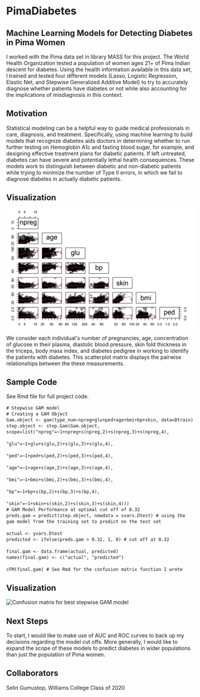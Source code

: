 # PimaDiabetes

## Machine Learning Models for Detecting Diabetes in Pima Women

I worked with the Pima data set in library MASS for this project. The World Health Organization tested a population of women ages 21+ of Pima Indian descent for diabetes. Using the health information available in this data set, I trained and tested four different models (Lasso, Logistic Regression, Elastic Net, and Stepwise Generalized Additive Model) to try to accurately diagnose whether patients have diabetes or not while also accounting for the implications of misdiagnosis in this context.

## Motivation
Statistical modeling can be a helpful way to guide medical professionals in care, diagnosis, and treatment. Specifically, using machine learning to build models that recognize diabetes aids doctors in determining whether to run further testing on Hemoglobin A1c and fasting blood sugar, for example, and designing effective treatment plans for diabetic patients. If left untreated, diabetes can have severe and potentially lethal health consequences. These models work to distinguish between diabetic and non-diabetic patients while trying to minimize the number of Type II errors, in which we fail to diagnose diabetes in actually diabetic patients.

## Visualization
![Scatterplot matrix to examine the pairwise relationships between the predictor variables](Pima.Images/PimaScatter.png)

We consider each individual's number of pregnancies, age, concentration of glucose in their plasma, diastolic blood pressure, skin fold thickness in the triceps, body mass index, and diabetes pedigree in working to identify the patients with diabetes. This scatterplot matrix displays the pairwise relationships between the these measurements.

## Sample Code
See Rmd file for full project code.

```
# Stepwise GAM model
# Creating a GAM Object
Gam.object <- gam(type_num~npreg+glu+ped+age+bmi+bp+skin, data=Dtrain) 
step.object <- step.Gam(Gam.object, scope=list("npreg"=~1+npreg+s(npreg,2)+s(npreg,3)+s(npreg,4),
                                               "glu"=~1+glu+s(glu,2)+s(glu,3)+s(glu,4),
                                               "ped"=~1+ped+s(ped,2)+s(ped,3)+s(ped,4),
                                               "age"=~1+age+s(age,2)+s(age,3)+s(age,4),
                                               "bmi"=~1+bmi+s(bmi,2)+s(bmi,3)+s(bmi,4),
                                               "bp"=~1+bp+s(bp,2)+s(bp,3)+s(bp,4),
                                               "skin"=~1+skin+s(skin,2)+s(skin,3)+s(skin,4)))
# GAM Model Performance at optimal cut off of 0.32
preds.gam = predict(step.object, newdata = xvars.Dtest) # using the gam model from the training set to predict on the test set

actual <- yvars.Dtest
predicted <- ifelse(preds.gam > 0.32, 1, 0) # cut off at 0.32 

final.gam <- data.frame(actual, predicted)
names(final.gam) <- c("actual", "predicted")

cFM(final.gam) # See Rmd for the confusion matrix function I wrote
```

## Visualization
![Confusion matrix for best stepwise GAM model](Pima.Images/Pima.ConfusionMat.png)


## Next Steps
To start, I would like to make use of AUC and ROC curves to back up my decisions regarding the model cut offs. More generally, I would like to expand the scope of these models to predict diabetes in wider populations than just the population of Pima women.

## Collaborators
Selin Gumustop, Williams College Class of 2020



